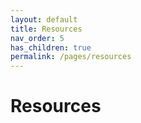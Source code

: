 ```yaml
---
layout: default
title: Resources
nav_order: 5
has_children: true
permalink: /pages/resources
---
```


# Resources

